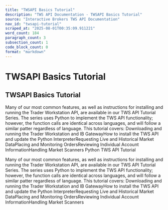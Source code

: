 ```yaml
---
title: "TWSAPI Basics Tutorial"
description: "TWS API Documentation - TWSAPI Basics Tutorial"
source: "Interactive Brokers TWS API Documentation"
nav_id: "twsapi-tutorial"
scraped_at: "2025-08-01T00:35:09.911221"
word_count: 184
paragraph_count: 3
subsection_count: 1
code_block_count: 0
format: "markdown"
---
```


# TWSAPI Basics Tutorial

## TWSAPI Basics Tutorial

Many of our most common features, as well as instructions for installing and running the Trader Workstation API, are available in our TWS API Tutorial Series. The series uses Python to implement the TWS API functionality; however, the function calls are identical across languages, and will follow a similar patter regardless of language.
This tutorial covers:
Downloading and running the Trader Workstation and IB GatewayHow to install the TWS API and update the Python InterpreterRequesting Live and Historical Market DataPlacing and Monitoring OrdersReviewing Individual Account InformationHandling Market Scanners
Python TWS API Tutorial

Many of our most common features, as well as instructions for installing and running the Trader Workstation API, are available in our TWS API Tutorial Series. The series uses Python to implement the TWS API functionality; however, the function calls are identical across languages, and will follow a similar patter regardless of language.
This tutorial covers:
Downloading and running the Trader Workstation and IB GatewayHow to install the TWS API and update the Python InterpreterRequesting Live and Historical Market DataPlacing and Monitoring OrdersReviewing Individual Account InformationHandling Market Scanners
